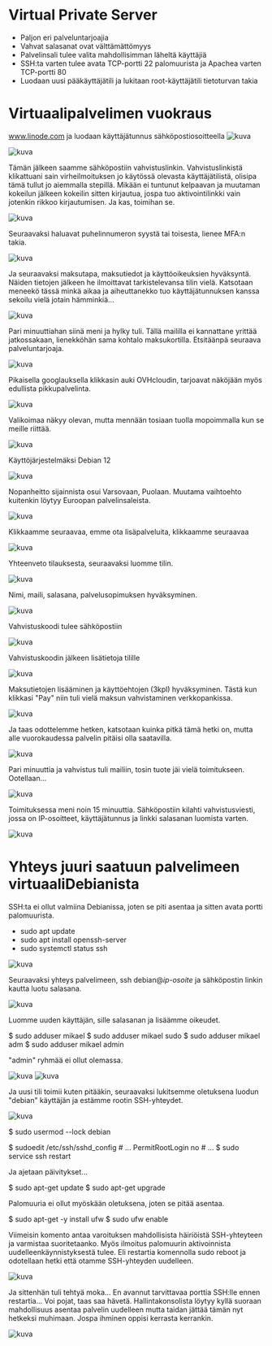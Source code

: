 # Virtual Private Server

- Paljon eri palveluntarjoajia
- Vahvat salasanat ovat välttämättömyys
- Palvelinsali tulee valita mahdollisimman läheltä käyttäjiä
- SSH:ta varten tulee avata TCP-portti 22 palomuurista ja Apachea varten TCP-portti 80
- Luodaan uusi pääkäyttäjätili ja lukitaan root-käyttäjätili tietoturvan takia

# Virtuaalipalvelimen vuokraus

www.linode.com ja luodaan käyttäjätunnus sähköpostiosoitteella
![kuva](https://github.com/HurpaDurp/Linux/assets/143202749/ba2f2698-ca24-46f7-8bb4-e802b49a3b72)

![kuva](https://github.com/HurpaDurp/Linux/assets/143202749/6e8eafc1-a862-4e3e-8e7b-b800a3ccef17)

Tämän jälkeen saamme sähköpostiin vahvistuslinkin. Vahvistuslinkistä klikattuani sain virheilmoituksen jo käytössä olevasta käyttäjätilistä, olisipa tämä tullut jo aiemmalla stepillä. Mikään ei tuntunut kelpaavan ja muutaman kokeilun jälkeen kokeilin sitten kirjautua, jospa tuo aktivointilinkki vain jotenkin rikkoo kirjautumisen. Ja kas, toimihan se.

![kuva](https://github.com/HurpaDurp/Linux/assets/143202749/bf97e3e4-4811-4ef2-b240-3415c62bd784)

Seuraavaksi haluavat puhelinnumeron syystä tai toisesta, lienee MFA:n takia.

![kuva](https://github.com/HurpaDurp/Linux/assets/143202749/16b9a579-0f57-4e9e-8b8f-403ca5d994f3)

Ja seuraavaksi maksutapa, maksutiedot ja käyttöoikeuksien hyväksyntä. Näiden tietojen jälkeen he ilmoittavat tarkistelevansa tilin vielä. Katsotaan meneekö tässä minkä aikaa ja aiheuttanekko tuo käyttäjätunnuksen kanssa sekoilu vielä jotain hämminkiä...

![kuva](https://github.com/HurpaDurp/Linux/assets/143202749/d0b9adfd-a85c-4883-ad6b-afdeb0e586f1)

Pari minuuttiahan siinä meni ja hylky tuli. Tällä maililla ei kannattane yrittää jatkossakaan, lienekköhän sama kohtalo maksukortilla. Etsitäänpä seuraava palveluntarjoaja.

![kuva](https://github.com/HurpaDurp/Linux/assets/143202749/1ab51f47-df4d-4eb9-aa7b-0728793b72b7)

Pikaisella googlauksella klikkasin auki OVHcloudin, tarjoavat näköjään myös edullista pikkupalvelinta.

![kuva](https://github.com/HurpaDurp/Linux/assets/143202749/9b39fcb2-83b9-45be-9e6d-0bfb2caea531)

Valikoimaa näkyy olevan, mutta mennään tosiaan tuolla mopoimmalla kun se meille riittää.

![kuva](https://github.com/HurpaDurp/Linux/assets/143202749/4a2a67c2-aaeb-4540-b6c5-62f9e68df959)

Käyttöjärjestelmäksi Debian 12

![kuva](https://github.com/HurpaDurp/Linux/assets/143202749/10834dcf-b908-474e-a201-a819f6736a13)

Nopanheitto sijainnista osui Varsovaan, Puolaan. Muutama vaihtoehto kuitenkin löytyy Euroopan palvelinsaleista.

![kuva](https://github.com/HurpaDurp/Linux/assets/143202749/ee854ef6-b981-4b2b-b77f-183d3c1e2ed1)

Klikkaamme seuraavaa, emme ota lisäpalveluita, klikkaamme seuraavaa

![kuva](https://github.com/HurpaDurp/Linux/assets/143202749/cd1b7d8f-fabb-4607-8f4f-110ed7faf5c5)

Yhteenveto tilauksesta, seuraavaksi luomme tilin.

![kuva](https://github.com/HurpaDurp/Linux/assets/143202749/221818c6-ee72-49e8-8bec-f34c0c1ef2a5)

Nimi, maili, salasana, palvelusopimuksen hyväksyminen.

![kuva](https://github.com/HurpaDurp/Linux/assets/143202749/a56557ef-b207-43b3-a801-8762d4c1874f)

Vahvistuskoodi tulee sähköpostiin

![kuva](https://github.com/HurpaDurp/Linux/assets/143202749/8758b091-5ea0-4e09-923c-72ae4da8d60c)

Vahvistuskoodin jälkeen lisätietoja tilille

![kuva](https://github.com/HurpaDurp/Linux/assets/143202749/577c3e9c-e2e2-4797-99c3-4461912e3cee)

Maksutietojen lisääminen ja käyttöehtojen (3kpl) hyväksyminen. Tästä kun klikkasi "Pay" niin tuli vielä maksun vahvistaminen verkkopankissa.

![kuva](https://github.com/HurpaDurp/Linux/assets/143202749/2d950339-3bc7-4b2a-a15f-2ea6560c8f13)

Ja taas odottelemme hetken, katsotaan kuinka pitkä tämä hetki on, mutta alle vuorokaudessa palvelin pitäisi olla saatavilla.

![kuva](https://github.com/HurpaDurp/Linux/assets/143202749/30dba231-2b96-4feb-bfc2-aaff79fa00c0)

Pari minuuttia ja vahvistus tuli mailiin, tosin tuote jäi vielä toimitukseen. Ootellaan...

![kuva](https://github.com/HurpaDurp/Linux/assets/143202749/a17900f6-b46b-463b-9700-e896172c5f18)

Toimituksessa meni noin 15 minuuttia. Sähköpostiin kilahti vahvistusviesti, jossa on IP-osoitteet, käyttäjätunnus ja linkki salasanan luomista varten.

![kuva](https://github.com/HurpaDurp/Linux/assets/143202749/1512c8d0-aba1-4c81-bdd1-071515aa0f4c)

# Yhteys juuri saatuun palvelimeen virtuaaliDebianista

SSH:ta ei ollut valmiina Debianissa, joten se piti asentaa ja sitten avata portti palomuurista.
- sudo apt update
- sudo apt install openssh-server
- sudo systemctl status ssh

![kuva](https://github.com/HurpaDurp/Linux/assets/143202749/569054c3-8ce2-468d-93ad-25af128ba126)

Seuraavaksi yhteys palvelimeen, ssh debian@*ip-osoite* ja sähköpostin linkin kautta luotu salasana.

![kuva](https://github.com/HurpaDurp/Linux/assets/143202749/15ab10ff-1032-454c-b603-999bf283c5ab)

Luomme uuden käyttäjän, sille salasanan ja lisäämme oikeudet.

$ sudo adduser mikael
$ sudo adduser mikael sudo
$ sudo adduser mikael adm
$ sudo adduser mikael admin

"admin" ryhmää ei ollut olemassa.

![kuva](https://github.com/HurpaDurp/Linux/assets/143202749/07de06e3-3e41-440a-b30a-6ddce5a6603b)
![kuva](https://github.com/HurpaDurp/Linux/assets/143202749/ff35d60e-6451-4051-8a4a-c04f078c5507)

Ja uusi tili toimii kuten pitääkin, seuraavaksi lukitsemme oletuksena luodun "debian" käyttäjän ja estämme rootin SSH-yhteydet.

![kuva](https://github.com/HurpaDurp/Linux/assets/143202749/21ffdb42-066b-4d92-8281-4d2e37d5f143)

$ sudo usermod --lock debian

$ sudoedit /etc/ssh/sshd_config
    # ...
    PermitRootLogin no
    # ...
$ sudo service ssh restart

Ja ajetaan päivitykset...

$ sudo apt-get update
$ sudo apt-get upgrade

Palomuuria ei ollut myöskään oletuksena, joten se pitää asentaa.

$ sudo apt-get -y install ufw
$ sudo ufw enable

Viimeisin komento antaa varoituksen mahdollisista häiriöistä SSH-yhteyteen ja varmistaa suoritetaanko. Myös ilmoitus palomuurin aktivoinnista uudelleenkäynnistyksestä tulee. Eli restartia komennolla sudo reboot ja odotellaan hetki että otamme SSH-yhteyden uudelleen.

![kuva](https://github.com/HurpaDurp/Linux/assets/143202749/b36d1989-8da0-46bb-acaa-5e893307e940)

Ja sittenhän tuli tehtyä moka... En avannut tarvittavaa porttia SSH:lle ennen restartia... Voi pojat, taas saa hävetä. Hallintakonsolista löytyy kyllä suoraan mahdollisuus asentaa palvelin uudelleen mutta taidan jättää tämän nyt hetkeksi muhimaan. Jospa ihminen oppisi kerrasta kerrankin.

![kuva](https://github.com/HurpaDurp/Linux/assets/143202749/f15ce407-458b-4fdb-ad5f-caf87d222b7c)


























































